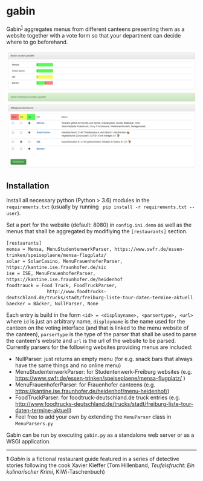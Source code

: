 # gabin
Gabin<sup id="a1">[1](#f1)</sup> aggregates menus from different canteens presenting them as a website together with a vote form so that your department can decide where to go beforehand.


![Example screenshot](./example.png)

## Installation

Install all necessary python (Python > 3.6) modules in the `` requirements.txt`` (usually by running `` pip install -r requirements.txt --user``).

Set a port for the website (default: 8080) in ``config.ini.demo`` as well as the menus that shall be aggregated by modifiying the ``[restaurants]`` section. 

```
[restaurants]
mensa = Mensa, MenuStudentenwerkParser, https://www.swfr.de/essen-trinken/speiseplaene/mensa-flugplatz/
solar = SolarCasino, MenuFrauenhoferParser, https://kantine.ise.fraunhofer.de/sic
ise = ISE, MenuFrauenhoferParser, https://kantine.ise.fraunhofer.de/heidenhof
foodtrauck = Food Truck, FoodTruckParser,
               http://www.foodtrucks-deutschland.de/trucks/stadt/freiburg-liste-tour-daten-termine-aktuell
baecker = Bäcker, NullParser, None
```
Each entry is build in the form ``<id> = <displayname>, <parsertype>, <url>`` where ``id`` is just an arbitrary name, ``displayname`` is the name used for the canteen on the voting interface (and that is linked to the menu website of the canteen), ``parsertype`` is the type of the parser that shall be used to parse the canteen's website and ``url`` is the url of the website to be parsed. Currently parsers for the following websites providing menus are included:

* NullParser: just returns an empty menu (for e.g. snack bars that always have the same things and no online menu)
* MenuStudentenwerkParser: for Studentenwerk-Freiburg websites (e.g. https://www.swfr.de/essen-trinken/speiseplaene/mensa-flugplatz/ )
* MenuFrauenhoferParser: for Frauenhofer canteens (e.g. https://kantine.ise.fraunhofer.de/heidenhof/menu-heidenhof/)
* FoodTruckParser: for foodtruck-deutschland.de truck entries (e.g. http://www.foodtrucks-deutschland.de/trucks/stadt/freiburg-liste-tour-daten-termine-aktuell)
* Feel free to add your own by extending the ``MenuParser`` class in ``MenuParsers.py``

Gabin can be run by executing ``gabin.py`` as a standalone web server or as a WSGI application.


----
<b id="f1">1</b> _Gabin_ is a fictional restaurant guide featured in a series of detective stories following the cook Xavier Kieffer (Tom Hillenband, _Teufelsfrucht: Ein kulinarischer Krimi_, KiWi-Taschenbuch)
